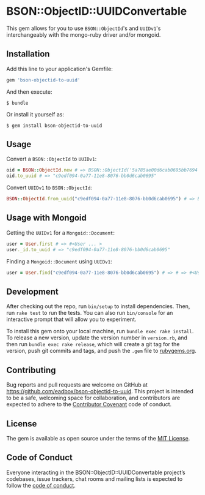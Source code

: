 # BSON::ObjectID::UUIDConvertable

This gem allows for you to use `BSON::ObjectId`'s and `UUIDv1`'s interchangeably with the mongo-ruby driver and/or mongoid.

## Installation

Add this line to your application's Gemfile:

```ruby
gem 'bson-objectid-to-uuid'
```

And then execute:

    $ bundle

Or install it yourself as:

    $ gem install bson-objectid-to-uuid

## Usage

Convert a `BSON::ObjectId` to `UUIDv1`:

```ruby
oid = BSON::ObjectId.new # => BSON::ObjectId('5a785ae00d6cab0695bb7694')
oid.to_uuid # => "c9edf094-0a77-11e8-8076-bb0d6cab0695"
```

Convert `UUIDv1` to `BSON::ObjectId`:

```ruby
BSON::ObjectId.from_uuid("c9edf094-0a77-11e8-8076-bb0d6cab0695") # => BSON::ObjectId('5a785ae00d6cab0695bb7694')
```

## Usage with Mongoid

Getting the `UUIDv1` for a `Mongoid::Document`:

```ruby
user = User.first # => #<User ... >
user._id.to_uuid # => "c9edf094-0a77-11e8-8076-bb0d6cab0695"
```

Finding a `Mongoid::Document` using `UUIDv1`:

```ruby
user = User.find("c9edf094-0a77-11e8-8076-bb0d6cab0695") # => # => #<User ... >
```

## Development

After checking out the repo, run `bin/setup` to install dependencies. Then, run `rake test` to run the tests. You can also run `bin/console` for an interactive prompt that will allow you to experiment.

To install this gem onto your local machine, run `bundle exec rake install`. To release a new version, update the version number in `version.rb`, and then run `bundle exec rake release`, which will create a git tag for the version, push git commits and tags, and push the `.gem` file to [rubygems.org](https://rubygems.org).

## Contributing

Bug reports and pull requests are welcome on GitHub at https://github.com/eadbox/bson-objectid-to-uuid. This project is intended to be a safe, welcoming space for collaboration, and contributors are expected to adhere to the [Contributor Covenant](http://contributor-covenant.org) code of conduct.

## License

The gem is available as open source under the terms of the [MIT License](https://opensource.org/licenses/MIT).

## Code of Conduct

Everyone interacting in the BSON::ObjectID::UUIDConvertable project’s codebases, issue trackers, chat rooms and mailing lists is expected to follow the [code of conduct](https://github.com/eadbox/bson-objectid-to-uuid/blob/master/CODE_OF_CONDUCT.md).
